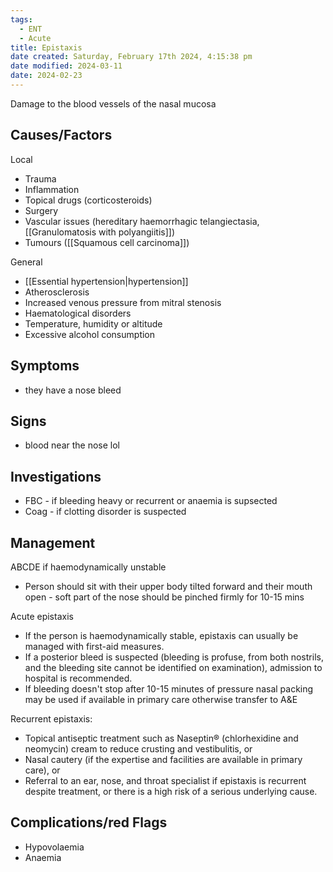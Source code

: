 ```yaml
---
tags:
  - ENT
  - Acute
title: Epistaxis
date created: Saturday, February 17th 2024, 4:15:38 pm
date modified: 2024-03-11
date: 2024-02-23
---
```

Damage to the blood vessels of the nasal mucosa

## Causes/Factors

Local 
- Trauma
- Inflammation
- Topical drugs (corticosteroids)
- Surgery
- Vascular issues (hereditary haemorrhagic telangiectasia, [[Granulomatosis with polyangiitis]])
- Tumours ([[Squamous cell carcinoma]])

General
- [[Essential hypertension|hypertension]]
- Atherosclerosis
- Increased venous pressure from mitral stenosis 
- Haematological disorders 
- Temperature, humidity or altitude
- Excessive alcohol consumption

## Symptoms

- they have a nose bleed

## Signs

- blood near the nose lol

## Investigations

- FBC - if bleeding heavy or recurrent or anaemia is supsected
- Coag - if clotting disorder is suspected


## Management

ABCDE if haemodynamically unstable
- Person should sit with their upper body tilted forward and their mouth open - soft part of the nose should be pinched firmly for 10-15 mins

Acute epistaxis
- If the person is haemodynamically stable, epistaxis can usually be managed with first-aid measures. 
- If a posterior bleed is suspected (bleeding is profuse, from both nostrils, and the bleeding site cannot be identified on examination), admission to hospital is recommended.
- If bleeding doesn't stop after 10-15 minutes of pressure nasal packing may be used if available in primary care otherwise transfer to A&E 

Recurrent epistaxis:
- Topical antiseptic treatment such as Naseptin® (chlorhexidine and neomycin) cream to reduce crusting and vestibulitis, or
- Nasal cautery (if the expertise and facilities are available in primary care), or
- Referral to an ear, nose, and throat specialist if epistaxis is recurrent despite treatment, or there is a high risk of a serious underlying cause.

## Complications/red Flags
- Hypovolaemia 
- Anaemia